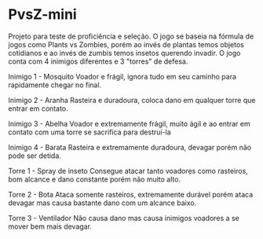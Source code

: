 # PvsZ-mini
Projeto para teste de proficiência e seleção. O jogo se baseia na fórmula de jogos como Plants vs Zombies, porém ao invés de plantas temos objetos cotidianos e ao invés de zumbis temos insetos querendo invadir. O jogo conta com 4 inimigos diferentes e 3 "torres" de defesa.

Inimigo 1 - Mosquito 
Voador e frágil, ignora tudo em seu caminho para rapidamente chegar no final.

Inimigo 2 - Aranha 
Rasteira e duradoura, coloca dano em qualquer torre que entrar em contato.

Inimigo 3 - Abelha 
Voador e extremamente frágil, muito ágil e ao entrar em contato com uma torre se sacrifica para destruí-la

Inimigo 4 - Barata 
Rasteira e extremamente duradoura, devagar porém não pode ser detida.


Torre 1 - Spray de inseto 
Consegue atacar tanto voadores como rasteiros, bom alcance e dano constante porém não muito alto.

Torre 2 - Bota 
Ataca somente rasteiros, extremamente durável porém ataca devagar mas causa bastante dano com um alcance baixo.

Torre 3 - Ventilador 
Não causa dano mas causa inimigos voadores a se mover bem mais devagar.
